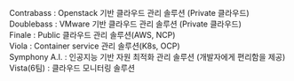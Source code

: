 Contrabass : Openstack 기반 클라우드 관리 솔루션 (Private 클라우드)  
Doublebass : VMware 기반 클라우드 관리 솔루션 (Private 클라우드)  
Finale : Public 클라우드 관리 솔루션(AWS, NCP)  
Viola : Container service 관리 솔루션(K8s, OCP)  
Symphony A.I. : 인공지능 기반 자원 최적화 관리 솔루션 (개발자에게 편리함을 제공)  
Vista(6팀) : 클라우드 모니터링 솔루션